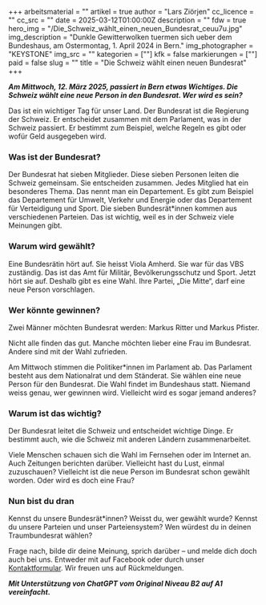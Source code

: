 +++
arbeitsmaterial = ""
artikel = true
author = "Lars Ziörjen"
cc_licence = ""
cc_src = ""
date = 2025-03-12T01:00:00Z
description = ""
fdw = true
hero_img = "/Die_Schweiz_wählt_einen_neuen_Bundesrat_ceuu7u.jpg"
img_description = "Dunkle Gewitterwolken tuermen sich ueber dem Bundeshaus, am Ostermontag, 1. April 2024 in Bern."
img_photographer = "KEYSTONE"
img_src = ""
kategorien = [""]
kfk = false
markierungen = [""]
paid = false
slug = ""
title = "Die Schweiz wählt einen neuen Bundesrat"
+++

**_Am Mittwoch, 12. März 2025, passiert in Bern etwas Wichtiges. Die Schweiz wählt eine neue Person in den Bundesrat. Wer wird es sein?_**

Das ist ein wichtiger Tag für unser Land. Der Bundesrat ist die Regierung der Schweiz. Er entscheidet zusammen mit dem Parlament, was in der Schweiz passiert. Er bestimmt zum Beispiel, welche Regeln es gibt oder wofür Geld ausgegeben wird.

### Was ist der Bundesrat?

Der Bundesrat hat sieben Mitglieder. Diese sieben Personen leiten die Schweiz gemeinsam. Sie entscheiden zusammen. Jedes Mitglied hat ein besonderes Thema. Das nennt man ein Departement. Es gibt zum Beispiel das Departement für Umwelt, Verkehr und Energie oder das Departement für Verteidigung und Sport. Die sieben Bundesrät*innen kommen aus verschiedenen Parteien. Das ist wichtig, weil es in der Schweiz viele Meinungen gibt.

### Warum wird gewählt?

Eine Bundesrätin hört auf. Sie heisst Viola Amherd. Sie war für das VBS zuständig. Das ist das Amt für Militär, Bevölkerungsschutz und Sport. Jetzt hört sie auf. Deshalb gibt es eine Wahl. Ihre Partei, „Die Mitte“, darf eine neue Person vorschlagen.

### Wer könnte gewinnen?

Zwei Männer möchten Bundesrat werden: Markus Ritter und Markus Pfister.

Nicht alle finden das gut. Manche möchten lieber eine Frau im Bundesrat. Andere sind mit der Wahl zufrieden.

Am Mittwoch stimmen die Politiker*innen im Parlament ab. Das Parlament besteht aus dem Nationalrat und dem Ständerat. Sie wählen eine neue Person für den Bundesrat. Die Wahl findet im Bundeshaus statt. Niemand weiss genau, wer gewinnen wird. Vielleicht wird es sogar jemand anderes?

### Warum ist das wichtig?

Der Bundesrat leitet die Schweiz und entscheidet wichtige Dinge. Er bestimmt auch, wie die Schweiz mit anderen Ländern zusammenarbeitet.

Viele Menschen schauen sich die Wahl im Fernsehen oder im Internet an. Auch Zeitungen berichten darüber. Vielleicht hast du Lust, einmal zuzuschauen? Vielleicht ist die neue Person im Bundesrat schon gewählt worden. Oder wird es doch eine Frau?

### Nun bist du dran

Kennst du unsere Bundesrät*innen? Weisst du, wer gewählt wurde? Kennst du unsere Parteien und unser Parteiensystem? Wen würdest du in deinen Traumbundesrat wählen?

Frage nach, bilde dir deine Meinung, sprich darüber – und melde dich doch auch bei uns. Entweder mit auf Facebook oder durch unser [Kontaktformular](https://www.chinderzytig.ch/kontakt/). Wir freuen uns auf Rückmeldungen.

**_Mit Unterstützung von ChatGPT vom Original Niveau B2 auf A1 vereinfacht._**